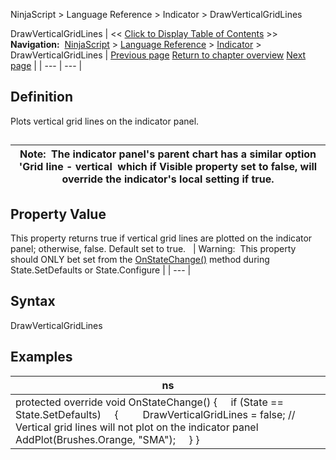 ﻿
NinjaScript > Language Reference > Indicator > DrawVerticalGridLines

DrawVerticalGridLines
| << [Click to Display Table of Contents](drawverticalgridlines.md) >> **Navigation:**     [NinjaScript](ninjascript.md) > [Language Reference](language_reference_wip.md) > [Indicator](indicator.md) > DrawVerticalGridLines | [Previous page](drawonpricepanel.md) [Return to chapter overview](indicator.md) [Next page](indicatorbaseconverter.md) |
| --- | --- |
## Definition
Plots vertical grid lines on the indicator panel.
## 
| Note:  The indicator panel's parent chart has a similar option 'Grid line - vertical  which if Visible property set to false, will override the indicator's local setting if true. |
| --- |

## Property Value
This property returns true if vertical grid lines are plotted on the indicator panel; otherwise, false. Default set to true.
 
| Warning:  This property should ONLY bet set from the [OnStateChange()](onstatechange.md) method during State.SetDefaults or State.Configure |
| --- |

## Syntax
DrawVerticalGridLines
 
## Examples
| ns |
| --- |
| protected override void OnStateChange() {      if (State == State.SetDefaults)      {          DrawVerticalGridLines = false; // Vertical grid lines will not plot on the indicator panel               AddPlot(Brushes.Orange, "SMA");      } } |
